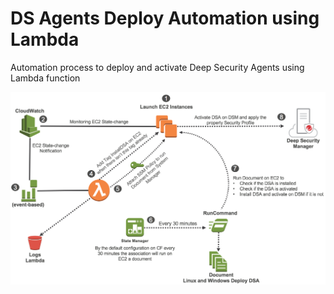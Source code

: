 # DS Agents Deploy Automation using Lambda 

Automation process to deploy and activate Deep Security Agents using Lambda function

![](Architecture_version2.png)
 

